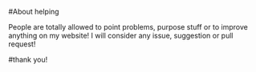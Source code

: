 #About helping

People are totally allowed to point problems, purpose stuff or to improve anything on my website! I will consider any issue, suggestion or pull request!

#thank you!
